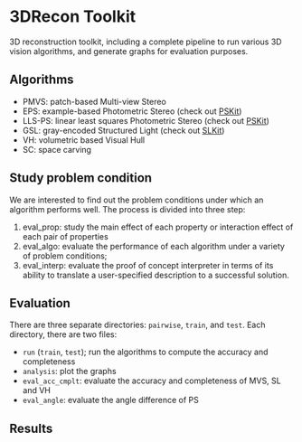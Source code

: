 # 3DRecon Toolkit
3D reconstruction toolkit, including a complete pipeline to run various 3D vision algorithms, and generate graphs for evaluation purposes.

## Algorithms
* PMVS: patch-based Multi-view Stereo
* EPS: example-based Photometric Stereo (check out [PSKit](https://github.com/imkaywu/PSKit))
* LLS-PS: linear least squares Photometric Stereo (check out [PSKit](https://github.com/imkaywu/PSKit))
* GSL: gray-encoded Structured Light (check out [SLKit](https://github.com/imkaywu/SLKit))
* VH: volumetric based Visual Hull
* SC: space carving

## Study problem condition
We are interested to find out the problem conditions under which an algorithm performs well. The process is divided into three step:
1. eval_prop: study the main effect of each property or interaction effect of each pair of properties 
2. eval_algo: evaluate the performance of each algorithm under a variety of problem conditions;
3. eval_interp: evaluate the proof of concept interpreter in terms of its ability to translate a user-specified description to a successful solution.

## Evaluation

There are three separate directories: `pairwise`, `train`, and `test`. Each directory, there are two files:
* `run` (`train`, `test`); run the algorithms to compute the accuracy and completeness
* `analysis`: plot the graphs
* `eval_acc_cmplt`: evaluate the accuracy and completeness of MVS, SL and VH
* `eval_angle`: evaluate the angle difference of PS

## Results
